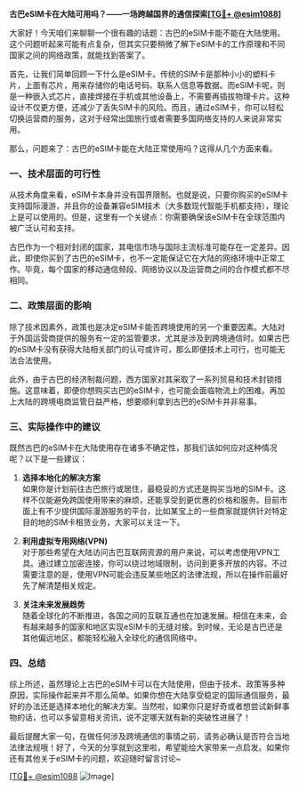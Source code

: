 **古巴eSIM卡在大陆可用吗？——一场跨越国界的通信探索[[TG💪+ @esim1088](https://t.me/s/esim1088)]**

大家好！今天咱们来聊聊一个很有趣的话题：古巴的eSIM卡能不能在大陆使用。这个问题听起来可能有点复杂，但其实只要稍微了解下eSIM卡的工作原理和不同国家之间的网络政策，就能找到答案了。

首先，让我们简单回顾一下什么是eSIM卡。传统的SIM卡是那种小小的塑料卡片，上面有芯片，用来存储你的电话号码、联系人信息等数据。而eSIM卡呢，则是一种嵌入式芯片，直接焊接在手机或其他设备上，不需要再插拔物理卡片。这种设计不仅更方便，还减少了丢失SIM卡的风险。而且，通过eSIM卡，你可以轻松切换运营商的服务，这对于经常出国旅行或者需要多国网络支持的人来说非常实用。

那么，问题来了：古巴的eSIM卡能在大陆正常使用吗？这得从几个方面来看。

### 一、技术层面的可行性

从技术角度来看，eSIM卡本身并没有国界限制。也就是说，只要你购买的eSIM卡支持国际漫游，并且你的设备兼容eSIM技术（大多数现代智能手机都支持），理论上是可以使用的。但是，这里有一个关键点：你需要确保该eSIM卡在全球范围内被广泛认可和支持。

古巴作为一个相对封闭的国家，其电信市场与国际主流标准可能存在一定差异。因此，即使你买到了古巴的eSIM卡，也不一定能保证它在大陆的网络环境中正常工作。毕竟，每个国家的移动通信频段、网络协议以及运营商之间的合作模式都不尽相同。

### 二、政策层面的影响

除了技术因素外，政策也是决定eSIM卡能否跨境使用的另一个重要因素。大陆对于外国运营商提供的服务有一定的监管要求，尤其是涉及到跨境通信时。如果古巴的eSIM卡没有获得大陆相关部门的认可或许可，那么即便技术上可行，也可能无法合法使用。

此外，由于古巴的经济制裁问题，西方国家对其采取了一系列贸易和技术封锁措施。这意味着，即便你想购买古巴的eSIM卡，也可能会面临物流上的困难。再加上大陆的跨境电商监管日益严格，想要顺利拿到古巴的eSIM卡并非易事。

### 三、实际操作中的建议

既然古巴的eSIM卡在大陆使用存在诸多不确定性，那我们该如何应对这种情况呢？以下是一些建议：

1. **选择本地化的解决方案**  
   如果你是计划前往古巴旅行或居住，最稳妥的方式还是购买当地的SIM卡。这样不仅能避免跨国使用带来的麻烦，还能享受到更优惠的价格和服务。目前市面上有不少提供国际漫游服务的平台，比如某宝上的一些商家就提供针对特定目的地的SIM卡租赁业务，大家可以关注一下。

2. **利用虚拟专用网络(VPN)**  
   对于那些希望在大陆访问古巴互联网资源的用户来说，可以考虑使用VPN工具。通过建立加密连接，你可以绕过地域限制，访问到更多开放的内容。不过需要注意的是，使用VPN可能会违反某些地区的法律法规，所以在操作前最好先了解清楚相关规定。

3. **关注未来发展趋势**  
   随着全球化的不断推进，各国之间的互联互通也在加速发展。相信在未来，会有越来越多的国家和地区实现eSIM卡的无缝对接。到时候，无论是古巴还是其他偏远地区，都能轻松融入全球化的通信网络中。

### 四、总结

综上所述，虽然理论上古巴的eSIM卡可以在大陆使用，但由于技术、政策等多种原因，实际操作起来并不那么简单。如果你想在大陆享受稳定的国际通信服务，最好的办法还是选择本地化的解决方案。当然啦，如果你只是好奇或者想尝试新鲜事物的话，也可以多留意相关资讯，说不定哪天就有新的突破性进展了！

最后提醒大家一句，在做任何涉及跨境通信的事情之前，请务必确认是否符合当地法律法规哦！好了，今天的分享就到这里啦，希望能给大家带来一点启发。如果你还有其他关于eSIM卡的问题，欢迎随时留言讨论~  

[[TG💪+ @esim1088](https://t.me/s/esim1088) ![Image](https://i.postimg.cc/4NQfJmqS/Snipaste-2025-05-13-00-14-12.png)]